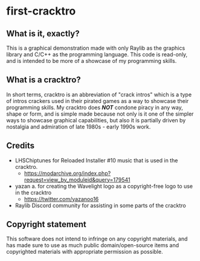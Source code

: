 # first-cracktro
## What is it, exactly?
This is a graphical demonstration made with only Raylib as the graphics library and C/C++ as the programming language. This code is read-only, and is intended to be more of a showcase of my programming skills.

## What is a cracktro?
In short terms, cracktro is an abbreviation of "crack intros" which is a type of intros crackers used in their pirated games as a way to showcase their programming skills. My cracktro does ***NOT*** condone piracy in any way, shape or form, and is simple made because not only is it one of the simpler ways to showcase graphical capabilities, but also it is partially driven by nostalgia and admiration of late 1980s - early 1990s work.

## Credits
- LHSChiptunes for Reloaded Installer #10 music that is used in the cracktro.
  - https://modarchive.org/index.php?request=view_by_moduleid&query=179541
- yazan a. for creating the Wavelight logo as a copyright-free logo to use in the cracktro
  - https://twitter.com/yazanoo16
- Raylib Discord community for assisting in some parts of the cracktro

## Copyright statement
This software does not intend to infringe on any copyright materials, and has made sure to use as much public domain/open-source items and copyrighted materials with appropriate permission as possible.
